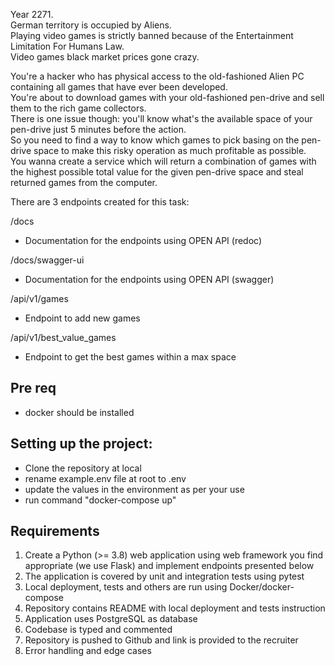 Year 2271.  
German territory is occupied by Aliens.  
Playing video games is strictly banned because of the Entertainment Limitation For Humans Law.  
Video games black market prices gone crazy.

You're a hacker who has physical access to the old-fashioned Alien PC containing all games that have ever been
developed.  
You're about to download games with your old-fashioned pen-drive and sell them to the rich game collectors.  
There is one issue though: you'll know what's the available space of your pen-drive just 5 minutes before the action.  
So you need to find a way to know which games to pick basing on the pen-drive space to make this risky operation as much
profitable as possible.  
You wanna create a service which will return a combination of games with the highest possible
total value for the given pen-drive space and steal returned games from the computer.

There are 3 endpoints created for this task:

/docs
- Documentation for the endpoints using OPEN API (redoc)

/docs/swagger-ui
- Documentation for the endpoints using OPEN API (swagger)

/api/v1/games
- Endpoint to add new games

/api/v1/best_value_games
- Endpoint to get the best games within a max space

## Pre req
- docker should be installed

## Setting up the project:
- Clone the repository at local
- rename example.env file at root to .env
- update the values in the environment as per your use
- run command "docker-compose up"

## Requirements
1. Create a Python (>= 3.8) web application using web framework you find appropriate (we use Flask)
   and implement endpoints presented below
2. The application is covered by unit and integration tests using pytest
3. Local deployment, tests and others are run using Docker/docker-compose
4. Repository contains README with local deployment and tests instruction
5. Application uses PostgreSQL as database
6. Codebase is typed and commented
7. Repository is pushed to Github and link is provided to the recruiter
8. Error handling and edge cases

